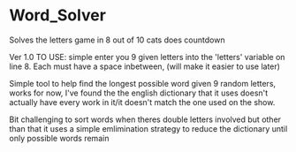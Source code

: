 # Word_Solver
Solves the letters game in 8 out of 10 cats does countdown

Ver 1.0
TO USE: simple enter you 9 given letters into the 'letters' variable on line 8. Each must have a space inbetween, 
(will make it easier to use later)


Simple tool to help find the longest possible word given 9 random letters, works for now, I've found the the english dictionary 
that it uses doesn't actually have every work in it/it doesn't match the one used on the show. 

Bit challenging to sort words when theres double letters involved but other than that it uses a simple emlimination strategy to 
reduce the dictionary until only possible words remain


